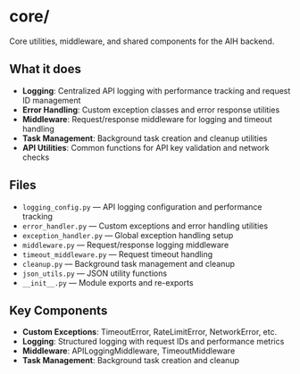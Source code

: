 # core/

Core utilities, middleware, and shared components for the AIH backend.

## What it does

- **Logging**: Centralized API logging with performance tracking and request ID management
- **Error Handling**: Custom exception classes and error response utilities
- **Middleware**: Request/response middleware for logging and timeout handling
- **Task Management**: Background task creation and cleanup utilities
- **API Utilities**: Common functions for API key validation and network checks

## Files

- `logging_config.py` — API logging configuration and performance tracking
- `error_handler.py` — Custom exceptions and error handling utilities
- `exception_handler.py` — Global exception handling setup
- `middleware.py` — Request/response logging middleware
- `timeout_middleware.py` — Request timeout handling
- `cleanup.py` — Background task management and cleanup
- `json_utils.py` — JSON utility functions
- `__init__.py` — Module exports and re-exports

## Key Components

- **Custom Exceptions**: TimeoutError, RateLimitError, NetworkError, etc.
- **Logging**: Structured logging with request IDs and performance metrics
- **Middleware**: APILoggingMiddleware, TimeoutMiddleware
- **Task Management**: Background task creation and cleanup
